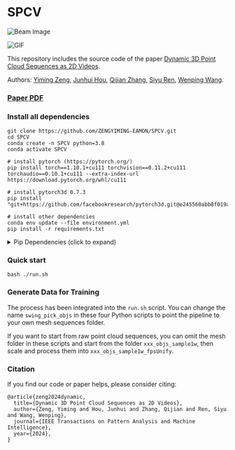 # SPCV

![Beam Image](https://github.com/ZENGYIMING-EAMON/SPCV/blob/main/images/beam_image.png?raw=true)

![GIF](https://github.com/ZENGYIMING-EAMON/SPCV/blob/main/images/animation.gif?raw=true)

This repository includes the source code of the paper [Dynamic 3D Point Cloud Sequences as 2D Videos](https://arxiv.org/abs/2403.01129).

Authors: [Yiming Zeng](https://scholar.google.com/citations?user=1BSTaEUAAAAJ&hl=zh-TW), [Junhui Hou](https://sites.google.com/site/junhuihoushomepage/), [Qijian Zhang](https://keeganhk.github.io/), [Siyu Ren](https://scholar.google.com/citations?user=xSm7_VwAAAAJ&hl=en), [Wenping Wang](https://engineering.tamu.edu/cse/profiles/Wang-Wenping.html).

###  <a href="https://arxiv.org/pdf/2403.01129" target="_blank">Paper PDF</a> </a>

### Install all dependencies  
```shell
git clone https://github.com/ZENGYIMING-EAMON/SPCV.git
cd SPCV 
conda create -n SPCV python=3.8
conda activate SPCV

# install pytorch (https://pytorch.org/)
pip install torch==1.10.1+cu111 torchvision==0.11.2+cu111 torchaudio==0.10.1+cu111 --extra-index-url https://download.pytorch.org/whl/cu111

# install pytorch3d 0.7.3 
pip install "git+https://github.com/facebookresearch/pytorch3d.git@e245560abb8f019a24880faf7557ed3b2eec6cc0"

# install other dependencies
conda env update --file environment.yml
pip install -r requirements.txt 
```

<details>
  <summary> Pip Dependencies (click to expand) </summary>

absl-py==1.4.0
addict==2.4.0
aiohttp==3.8.1
aiosignal==1.3.1
asttokens==2.2.1
async-timeout==4.0.2
attrs==23.1.0
backcall==0.2.0
blessed==1.20.0
cachetools==5.3.0
certifi==2023.5.7
cffi==1.15.1
chamferdist==1.0.0
charset-normalizer @ file:///home/conda/feedstock_root/build_artifacts/charset-normalizer_1678108872112/work
click==8.1.3
colorama @ file:///home/conda/feedstock_root/build_artifacts/colorama_1666700638685/work
comm==0.1.3
ConfigArgParse==1.5.3
contourpy==1.0.7
cryptography==40.0.2
cycler==0.11.0
dash==2.9.3
dash-core-components==2.0.0
dash-html-components==2.0.0
dash-table==5.0.0
debugpy==1.6.7
decorator==5.1.1
Deprecated==1.2.13
drjit==0.4.2
easydict==1.10
einops==0.6.0
emd-ext==0.0.0
et-xmlfile==1.1.0
executing==1.2.0
fastjsonschema==2.16.3
filelock==3.11.0
Flask==2.2.3
fonttools==4.39.3
frozenlist==1.3.3
future @ file:///home/conda/feedstock_root/build_artifacts/future_1673596611778/work
fvcore @ file:///home/conda/feedstock_root/build_artifacts/fvcore_1671623667463/work
github==1.2.7
google-auth==2.18.1
google-auth-oauthlib==1.0.0
gpustat==1.1
grpcio==1.54.2
h5py==3.8.0
huggingface-hub==0.13.4
idna @ file:///home/conda/feedstock_root/build_artifacts/idna_1663625384323/work
imageio==2.27.0
importlib-metadata==6.4.1
importlib-resources==5.12.0
iopath==0.1.10
ipdb==0.13.13
ipykernel==6.22.0
ipython==8.12.0
ipywidgets==8.0.6
itsdangerous==2.1.2
jedi==0.18.2
Jinja2==3.1.2
joblib @ file:///home/conda/feedstock_root/build_artifacts/joblib_1663332044897/work
jsonpatch==1.32
jsonpointer==2.3
jsonschema==4.17.3
jupyter_client==8.2.0
jupyter_core==5.3.0
jupyterlab-widgets==3.0.7
kiwisolver==1.4.4
kornia @ git+https://github.com/kornia/kornia@8979f4a45d05f1f56f9c28e23870699a914805f0
lazy_loader==0.2
loguru @ file:///croot/loguru_1675318478402/work
Markdown==3.4.3
markdown-it-py==3.0.0
MarkupSafe==2.1.2
matplotlib==3.7.1
matplotlib-inline==0.1.6
mdurl==0.1.2
meshio==5.3.4
mitsuba==3.3.0
multidict==6.0.4
nbformat==5.7.0
nest-asyncio==1.5.6
networkx==3.1
neuralnet-pytorch==0.0.3
numpy @ file:///home/conda/feedstock_root/build_artifacts/numpy_1651020413938/work
nvidia-ml-py==11.525.112
oauthlib==3.2.2
olefile @ file:///home/conda/feedstock_root/build_artifacts/olefile_1602866521163/work
open3d==0.17.0
opencv-python==4.7.0.72
openpyxl==3.1.2
ordered-set==4.1.0
packaging==23.1
pandas==2.0.0
parso==0.8.3
pdf2image==1.16.3
pexpect==4.8.0
pickleshare==0.7.5
Pillow==9.5.0
pkgutil_resolve_name==1.3.10
platformdirs==3.2.0
plotly==5.14.1
plyfile==0.9
point-cloud-utils==0.29.3
pointnet2==0.0.0
pointnet2-ops @ git+https://github.com/erikwijmans/Pointnet2_PyTorch.git@b5ceb6d9ca0467ea34beb81023f96ee82228f626#subdirectory=pointnet2_ops_lib
portalocker @ file:///home/conda/feedstock_root/build_artifacts/portalocker_1674135640384/work
prompt-toolkit==3.0.38
protobuf==3.20.3
psutil==5.9.5
ptyprocess==0.7.0
pure-eval==0.2.2
pyasn1==0.5.0
pyasn1-modules==0.3.0
pycparser @ file:///home/conda/feedstock_root/build_artifacts/pycparser_1636257122734/work
PyGithub==1.58.1
Pygments==2.15.0
PyJWT==2.6.0
pykdtree==1.3.7.post0
PyLaTeX==1.4.1
pymeshlab==2022.2.post4
PyNaCl==1.5.0
pyparsing @ file:///home/conda/feedstock_root/build_artifacts/pyparsing_1652235407899/work
pyquaternion==0.9.9
pyrsistent==0.19.3
PySocks @ file:///home/conda/feedstock_root/build_artifacts/pysocks_1661604839144/work
python-dateutil==2.8.2
pytz==2023.3
PyWavelets==1.4.1
PyYAML @ file:///home/conda/feedstock_root/build_artifacts/pyyaml_1648757091578/work
pyzmq==25.0.2
requests @ file:///home/conda/feedstock_root/build_artifacts/requests_1684774241324/work
requests-oauthlib==1.3.1
rich==13.4.2
rsa==4.9
scikit-image==0.20.0
scikit-learn==1.2.2
scipy==1.10.1
six==1.16.0
stack-data==0.6.2
tabulate @ file:///home/conda/feedstock_root/build_artifacts/tabulate_1665138452165/work
tenacity==8.2.2
tensorboard==2.13.0
tensorboard-data-server==0.7.0
tensorboardX==2.6
termcolor @ file:///home/conda/feedstock_root/build_artifacts/termcolor_1672833821273/work
threadpoolctl @ file:///home/conda/feedstock_root/build_artifacts/threadpoolctl_1643647933166/work
tifffile==2023.4.12
timm==0.6.13
tomli==2.0.1
torch-geometric @ file:///usr/share/miniconda/envs/test/conda-bld/pyg_1679555056114/work
torch-scatter==2.1.1
torch-sparse==0.6.12
tornado==6.3
tqdm @ file:///home/conda/feedstock_root/build_artifacts/tqdm_1677948868469/work
traitlets==5.9.0
transforms3d==0.4.1
trimesh==3.21.5
typing_extensions @ file:///home/conda/feedstock_root/build_artifacts/typing_extensions_1685704949284/work
tzdata==2023.3
unfoldNd==0.2.0
unrar==0.4
urllib3 @ file:///home/conda/feedstock_root/build_artifacts/urllib3_1686156552494/work
vedo==2023.4.6
visdom==0.2.4
vtk==9.0.3
wcwidth==0.2.6
websocket-client==1.5.2
Werkzeug==2.2.3
widgetsnbextension==4.0.7
wrapt==1.15.0
yacs @ file:///home/conda/feedstock_root/build_artifacts/yacs_1645705974477/work
yarl==1.8.2
zipp==3.15.0

</details>


### Quick start 
```
bash ./run.sh
```


### Generate Data for Training

The process has been integrated into the `run.sh` script. You can change the name `swing_pick_objs` in these four Python scripts to point the pipeline to your own mesh sequences folder.

If you want to start from raw point cloud sequences, you can omit the mesh folder in these scripts and start from the folder `xxx_objs_sample1w`, then scale and process them into `xxx_objs_sample1w_fpsUnify`.



### Citation 
If you find our code or paper helps, please consider citing:
```
@article{zeng2024dynamic,
  title={Dynamic 3D Point Cloud Sequences as 2D Videos},
  author={Zeng, Yiming and Hou, Junhui and Zhang, Qijian and Ren, Siyu and Wang, Wenping},
  journal={IEEE Transactions on Pattern Analysis and Machine Intelligence},
  year={2024},
}
``` 